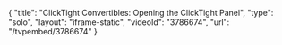 {
    "title": "ClickTight Convertibles: Opening the ClickTight Panel",
    "type": "solo",
    "layout": "iframe-static",
    "videoId": "3786674",
    "url": "\/tvpembed\/3786674"
}